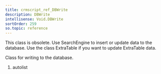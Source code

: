 ```yaml
---
title: crmscript_ref_DBWrite
description: DBWrite
intellisense: Void.DBWrite
sortOrder: 259
so.topic: reference
---
```



This class is obsolete. Use SearchEngine to insert or update data to the database. Use the class ExtraTable if you want to update ExtraTable data.


Class for writing to the database.




1. autolist

